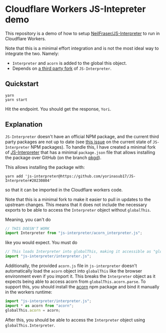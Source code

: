 # Cloudflare Workers JS-Intepreter demo

This repository is a demo of how to setup [NeilFraser/JS-Interpreter](https://github.com/NeilFraser/JS-Interpreter) to
run in Cloudflare Workers.

Note that this is a minimal effort integration and is not the most ideal way to integrate the two. Namely:

- `Interpreter` and `acorn` is added to the global this object.
- Depends on [a third party fork](https://github.com/yorinasub17/JS-Interpreter/tree/pkgd) of `JS-Interpreter`.

## Quickstart

```
yarn
yarn start
```

Hit the endpoint. You should get the response, `Yori`.

## Explanation

`JS-Interpreter` doesn't have an official NPM package, and the current third party packages are not up to
date (see [this issue](https://github.com/NeilFraser/JS-Interpreter/issues/216) on the current state of `JS-Interpreter`
NPM packages). To handle this, I have created a minimal fork of
[JS-Interpreter](https://github.com/yorinasub17/JS-Interpreter) that has a minimal `package.json` file that allows
installing the package over GitHub (on the branch [pkgd](https://github.com/yorinasub17/JS-Interpreter/tree/pkgd)).

This allows installing the package with:

```
yarn add 'js-interpreter@https://github.com/yorinasub17/JS-Interpreter#20230804'
```

so that it can be imported in the Cloudflare workers code.

Note that this is a minimal fork to make it easier to pull in updates to the upstream changes. This means that it does
not include the necessary exports to be able to access the `Interpreter` object without `globalThis`.

Meaning, you can't do

```typescript
// THIS DOESN'T WORK
import Interpreter from "js-interpreter/acorn_interpreter.js";
```

like you would expect. You must do

```typescript
// This loads Interpreter into globalThis, making it accessible as "globalThis.Interpreter".
import "js-interpreter/interpreter.js";
```

Additionally, the provided `acorn.js` file in `js-interpreter` doesn't automatically load the `acorn` object into
`globalThis` like the browser environment even if you import it. This breaks the `Interpreter` object as it expects
being able to access acorn from `globalThis.acorn.parse`. To support this, you should install the
[acorn](https://www.npmjs.com/package/acorn) npm package and bind it manually in the workers runtime:

```typescript
import "js-interpreter/interpreter.js";
import * as acorn from "acorn";
globalThis.acorn = acorn;
```

After this, you should be able to access the `Interpreter` object using `globalThis.Interpreter`.
